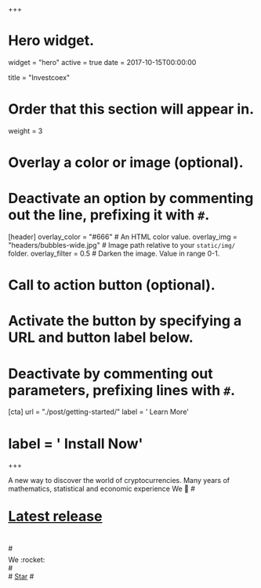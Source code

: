 +++
# Hero widget.
widget = "hero"
active = true
date = 2017-10-15T00:00:00

title = "Investcoex"

# Order that this section will appear in.
weight = 3

# Overlay a color or image (optional).
#   Deactivate an option by commenting out the line, prefixing it with `#`.
[header]
  overlay_color = "#666"  # An HTML color value.
  overlay_img = "headers/bubbles-wide.jpg"  # Image path relative to your `static/img/` folder.
  overlay_filter = 0.5  # Darken the image. Value in range 0-1.

# Call to action button (optional).
#   Activate the button by specifying a URL and button label below.
#   Deactivate by commenting out parameters, prefixing lines with `#`.
[cta]
  url = "./post/getting-started/"
  label = '<i class="fab fa-think-peaks"></i> Learn More'
#  label = '<i class="fas fa-download"></i> Install Now'
+++

A new way to discover the world of cryptocurrencies. Many years of mathematics, statistical and economic experience
 We :rocket:
#<div style="margin-top: -0.5rem;">
#  <a id="academic-release" href="https://sourcethemes.com/academic/updates" data-repo="gcushen/hugo-academic">
#  Latest release <!-- V -->
#  </a>
#</div>
<div style="margin-top: -0.5rem;">
  We :rocket:
</div>
#<div class="mt-3">
#  <a class="github-button" href="https://github.com/gcushen/hugo-academic" data-icon="octicon-star" data-size="large" data-show-count="true" aria-label="Star this on GitHub">Star</a>
#</div>
<script async defer src="https://buttons.github.io/buttons.js"></script>
